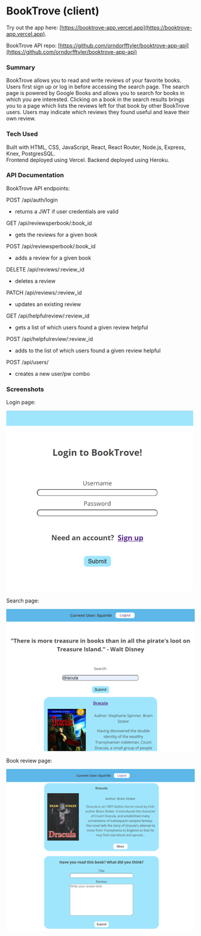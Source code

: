 # BookTrove (client)

Try out the app here: [https://booktrove-app.vercel.app](https://booktrove-app.vercel.app).

BookTrove API repo: [https://github.com/orndorfftyler/booktrove-app-api](https://github.com/orndorfftyler/booktrove-app-api)

### Summary

BookTrove allows you to read and write reviews of your favorite books. Users first sign up or log in before accessing the search page. The search page is powered by Google Books and allows you to search for books in which you are interested. Clicking on a book in the search results brings you to a page which lists the reviews left for that book by other BookTrove users. Users may indicate which reviews they found useful and leave their own review.

### Tech Used

Built with HTML, CSS, JavaScript, React, React Router, Node.js, Express, Knex, PostgresSQL.  
Frontend deployed using Vercel. Backend deployed using Heroku.

### API Documentation

BookTrove API endpoints:

POST /api/auth/login
- returns a JWT if user credentials are valid 

GET /api/reviewsperbook/:book_id
- gets the reviews for a given book

POST /api/reviewsperbook/:book_id
- adds a review for a given book

DELETE /api/reviews/:review_id
- deletes a review

PATCH /api/reviews/:review_id
- updates an existing review

GET /api/helpfulreview/:review_id
- gets a list of which users found a given review helpful

POST /api/helpfulreview/:review_id
- adds to the list of which users found a given review helpful

POST /api/users/
- creates a new user/pw combo

### Screenshots

Login page:

<img src="./screenshots/booktrove-login.PNG" width="500">

Search page:

<img src="./screenshots/booktrove-search.PNG" width="600">

Book review page:

<img src="./screenshots/booktrove-book.PNG" width="600">
